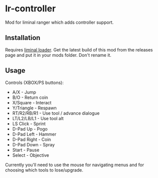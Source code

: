 # lr-controller
Mod for liminal ranger which adds controller support.

## Installation
Requires [liminal loader](http://www.github.com/samjones246/liminal-loader). Get the latest build of this mod from the releases page and put it in your mods folder. Don't rename it.

## Usage
Controls (XBOX/PS buttons):
 - A/X - Jump
 - B/O - Return coin
 - X/Square - Interact
 - Y/Triangle - Respawn
 - RT/R2/RB/R1 - Use tool / advance dialogue
 - LT/L2/LB/L1 - Use tool alt
 - LS Click - Sprint
 - D-Pad Up - Pogo
 - D-Pad Left - Hammer
 - D-Pad Right - Coin
 - D-Pad Down - Spray
 - Start - Pause
 - Select - Objective

Currently you'll need to use the mouse for navigating menus and for choosing which tools to lose/upgrade.
